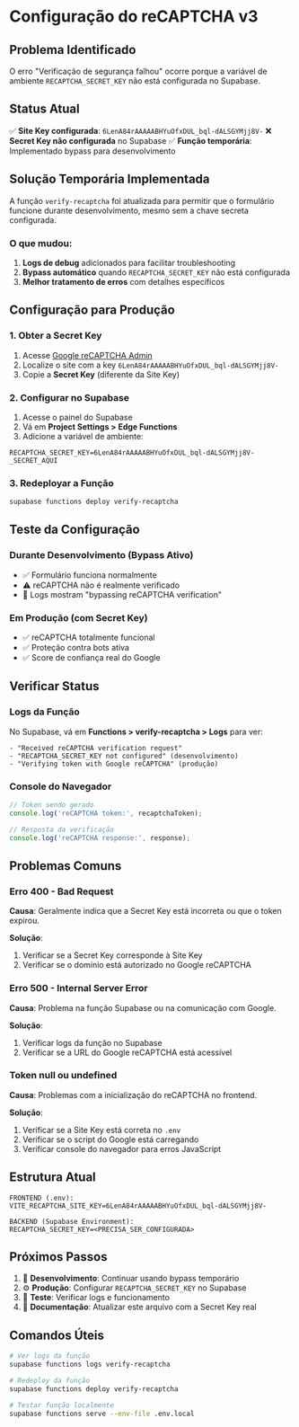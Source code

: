 # Configuração do reCAPTCHA v3

## Problema Identificado

O erro "Verificação de segurança falhou" ocorre porque a variável de ambiente `RECAPTCHA_SECRET_KEY` não está configurada no Supabase.

## Status Atual

✅ **Site Key configurada**: `6LenA84rAAAAABHYuOfxDUL_bql-dALSGYMjj8V-`
❌ **Secret Key não configurada** no Supabase
✅ **Função temporária**: Implementado bypass para desenvolvimento

## Solução Temporária Implementada

A função `verify-recaptcha` foi atualizada para permitir que o formulário funcione durante desenvolvimento, mesmo sem a chave secreta configurada.

### O que mudou:

1. **Logs de debug** adicionados para facilitar troubleshooting
2. **Bypass automático** quando `RECAPTCHA_SECRET_KEY` não está configurada
3. **Melhor tratamento de erros** com detalhes específicos

## Configuração para Produção

### 1. Obter a Secret Key

1. Acesse [Google reCAPTCHA Admin](https://www.google.com/recaptcha/admin)
2. Localize o site com a key `6LenA84rAAAAABHYuOfxDUL_bql-dALSGYMjj8V-`
3. Copie a **Secret Key** (diferente da Site Key)

### 2. Configurar no Supabase

1. Acesse o painel do Supabase
2. Vá em **Project Settings > Edge Functions**
3. Adicione a variável de ambiente:

```
RECAPTCHA_SECRET_KEY=6LenA84rAAAAABHYuOfxDUL_bql-dALSGYMjj8V-_SECRET_AQUI
```

### 3. Redeployar a Função

```bash
supabase functions deploy verify-recaptcha
```

## Teste da Configuração

### Durante Desenvolvimento (Bypass Ativo)

- ✅ Formulário funciona normalmente
- ⚠️ reCAPTCHA não é realmente verificado
- 📝 Logs mostram "bypassing reCAPTCHA verification"

### Em Produção (com Secret Key)

- ✅ reCAPTCHA totalmente funcional
- ✅ Proteção contra bots ativa
- ✅ Score de confiança real do Google

## Verificar Status

### Logs da Função

No Supabase, vá em **Functions > verify-recaptcha > Logs** para ver:

```
- "Received reCAPTCHA verification request"
- "RECAPTCHA_SECRET_KEY not configured" (desenvolvimento)
- "Verifying token with Google reCAPTCHA" (produção)
```

### Console do Navegador

```javascript
// Token sendo gerado
console.log('reCAPTCHA token:', recaptchaToken);

// Resposta da verificação
console.log('reCAPTCHA response:', response);
```

## Problemas Comuns

### Erro 400 - Bad Request

**Causa**: Geralmente indica que a Secret Key está incorreta ou que o token expirou.

**Solução**:
1. Verificar se a Secret Key corresponde à Site Key
2. Verificar se o domínio está autorizado no Google reCAPTCHA

### Erro 500 - Internal Server Error

**Causa**: Problema na função Supabase ou na comunicação com Google.

**Solução**:
1. Verificar logs da função no Supabase
2. Verificar se a URL do Google reCAPTCHA está acessível

### Token null ou undefined

**Causa**: Problemas com a inicialização do reCAPTCHA no frontend.

**Solução**:
1. Verificar se a Site Key está correta no `.env`
2. Verificar se o script do Google está carregando
3. Verificar console do navegador para erros JavaScript

## Estrutura Atual

```
FRONTEND (.env):
VITE_RECAPTCHA_SITE_KEY=6LenA84rAAAAABHYuOfxDUL_bql-dALSGYMjj8V-

BACKEND (Supabase Environment):
RECAPTCHA_SECRET_KEY=<PRECISA_SER_CONFIGURADA>
```

## Próximos Passos

1. 🔄 **Desenvolvimento**: Continuar usando bypass temporário
2. ⚙️ **Produção**: Configurar `RECAPTCHA_SECRET_KEY` no Supabase
3. 🧪 **Teste**: Verificar logs e funcionamento
4. 📝 **Documentação**: Atualizar este arquivo com a Secret Key real

## Comandos Úteis

```bash
# Ver logs da função
supabase functions logs verify-recaptcha

# Redeploy da função
supabase functions deploy verify-recaptcha

# Testar função localmente
supabase functions serve --env-file .env.local
```